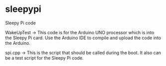 sleepypi
========

Sleepy Pi code

WakeUpTest -> 	This code is for the Arduino UNO processor which is into the Sleepy Pi card. 
		Use the Arduino IDE to compile and upload the code into the Arduino.

spi.cpp ->	This is the script that should be called during the boot. It also can be a test script for
		the Sleepy Pi code.
